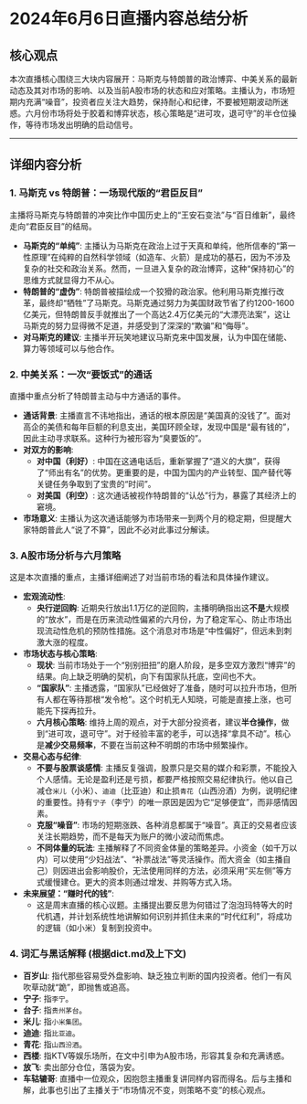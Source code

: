 # 2024年6月6日直播内容总结分析

## 核心观点
本次直播核心围绕三大块内容展开：马斯克与特朗普的政治博弈、中美关系的最新动态及其对市场的影响、以及当前A股市场的状态和应对策略。主播认为，市场短期内充满“噪音”，投资者应关注大趋势，保持耐心和纪律，不要被短期波动所迷惑。六月份市场将处于胶着和博弈状态，核心策略是“进可攻，退可守”的半仓位操作，等待市场发出明确的启动信号。

---

## 详细内容分析

### 1. 马斯克 vs 特朗普：一场现代版的“君臣反目”

主播将马斯克与特朗普的冲突比作中国历史上的“王安石变法”与“百日维新”，最终走向“君臣反目”的结局。

*   **马斯克的“单纯”**: 主播认为马斯克在政治上过于天真和单纯，他所信奉的“第一性原理”在纯粹的自然科学领域（如造车、火箭）是成功的基石，因为不涉及复杂的社交和政治关系。然而，一旦进入复杂的政治博弈，这种“保持初心”的思维方式就显得力不从心。
*   **特朗普的“虚伪”**: 特朗普被描绘成一个狡猾的政治家。他利用马斯克推行改革，最终却“牺牲”了马斯克。马斯克通过努力为美国财政节省了约1200-1600亿美元，但特朗普反手就推出了一个高达2.4万亿美元的“大漂亮法案”，这让马斯克的努力显得微不足道，并感受到了深深的“欺骗”和“侮辱”。
*   **对马斯克的建议**: 主播半开玩笑地建议马斯克来中国发展，认为中国在储能、算力等领域可以与他合作。

### 2. 中美关系：一次“要饭式”的通话

直播中重点分析了特朗普主动与中方通话的事件。

*   **通话背景**: 主播直言不讳地指出，通话的根本原因是“美国真的没钱了”。面对高企的美债和每年巨额的利息支出，美国环顾全球，发现中国是“最有钱的”，因此主动寻求联系。这种行为被形容为“臭要饭的”。
*   **对双方的影响**:
    *   **对中国（利好）**: 中国在这通电话后，重新掌握了“道义的大旗”，获得了“师出有名”的优势。更重要的是，中国为国内的产业转型、国产替代等关键任务争取到了宝贵的“时间”。
    *   **对美国（利空）**: 这次通话被视作特朗普的“认怂”行为，暴露了其经济上的窘境。
*   **市场意义**: 主播认为这次通话能够为市场带来一到两个月的稳定期，但提醒大家特朗普此人“说了不算”，因此不必对此事过分解读。

### 3. A股市场分析与六月策略

这是本次直播的重点，主播详细阐述了对当前市场的看法和具体操作建议。

*   **宏观流动性**:
    *   **央行逆回购**: 近期央行放出1.1万亿的逆回购，主播明确指出这**不是**大规模的“放水”，而是在历来流动性偏紧的六月份，为了稳定军心、防止市场出现流动性危机的预防性措施。这个消息对市场是“中性偏好”，但远未到刺激大涨的程度。
*   **市场状态与核心策略**:
    *   **现状**: 当前市场处于一个“别别扭扭”的磨人阶段，是多空双方激烈“博弈”的结果。向上缺乏明确的契机，向下有国家队托底，空间也不大。
    *   **“国家队”**: 主播透露，“国家队”已经做好了准备，随时可以拉升市场，但所有人都在等待那根“发令枪”。这个时机无人知晓，可能是直接上涨，也可能先下探再拉升。
    *   **六月核心策略**: 维持上周的观点，对于大部分投资者，建议**半仓操作**，做到“进可攻，退可守”。对于经验丰富的老手，可以选择“拿具不动”。核心是**减少交易频率**，不要在当前这种不明朗的市场中频繁操作。
*   **交易心态与纪律**:
    *   **不要与股票谈感情**: 主播反复强调，股票只是交易的媒介和彩票，不能投入个人感情。无论是盈利还是亏损，都要严格按照交易纪律执行。他以自己减仓`米儿`（小米）、`迪迪`（比亚迪）和止损`青花`（山西汾酒）为例，说明纪律的重要性。持有`宁子`（李宁）的唯一原因是因为它“足够便宜”，而非感情因素。
    *   **克服“噪音”**: 市场的短期涨跌、各种消息都属于“噪音”。真正的交易者应该关注长期趋势，而不是每天为账户的微小波动而焦虑。
    *   **不同体量的玩法**: 主播解释了不同资金体量的策略差异。小资金（如千万以内）可以使用“少妇战法”、“补票战法”等灵活操作。而大资金（如主播自己）则因进出会影响股价，无法使用同样的方法，必须采用“买左侧”等方式缓慢建仓。更大的资本则通过增发、并购等方式入场。
*   **未来展望：“赚时代的钱”**:
    *   这是周末直播的核心议题。主播提出要反思为何错过了泡泡玛特等大的时代机遇，并计划系统性地讲解如何识别并抓住未来的“时代红利”，将成功的逻辑（如小米）复制到投资中。

### 4. 词汇与黑话解释 (根据dict.md及上下文)

*   **百岁山**: 指代那些容易受外盘影响、缺乏独立判断的国内投资者。他们一有风吹草动就“跪”，即抛售或追高。
*   **宁子**: 指`李宁`。
*   **台子**: 指`贵州茅台`。
*   **米儿**: 指`小米集团`。
*   **迪迪**: 指`比亚迪`。
*   **青花**: 指`山西汾酒`。
*   **西楼**: 指KTV等娱乐场所，在文中引申为A股市场，形容其复杂和充满诱惑。
*   **放飞**: 卖出部分仓位，落袋为安。
*   **车轱辘哥**: 直播中一位观众，因抱怨主播重复讲同样内容而得名。后与主播和解，此事也引出了主播关于“市场情况不变，则策略不变”的核心观点。